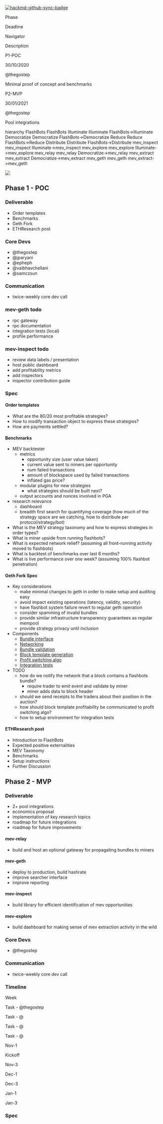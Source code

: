 [![hackmd-github-sync-badge](https://hackmd.io/MU12HqHvTougtvWC9GYHog/badge)](https://hackmd.io/MU12HqHvTougtvWC9GYHog)

Phase

Deadline

Navigator

Description

P1-POC

30/10/2020

@thegostep

Minimal proof of concept and benchmarks

P2-MVP

30/01/2021

@thegostep

Pool integrations

hierarchy FlashBots FlashBots Illuminate Illuminate
FlashBots->Illuminate Democratize Democratize FlashBots->Democratize
Reduce Reduce FlashBots->Reduce Distribute Distribute
FlashBots->Distribute mev_inspect mev_inspect Illuminate->mev_inspect
mev_explore mev_explore Illuminate->mev_explore mev_relay mev_relay
Democratize->mev_relay mev_extract mev_extract Democratize->mev_extract
mev_geth mev_geth mev_extract->mev_geth

![](https://i.imgur.com/SHhZJFK.png)

## [](https://hackmd.io/MU12HqHvTougtvWC9GYHog#Phase-1---POC "Phase-1---POC")Phase 1 - POC

### [](https://hackmd.io/MU12HqHvTougtvWC9GYHog#Deliverable "Deliverable")Deliverable

-   Order templates
-   Benchmarks
-   Geth Fork
-   ETHResearch post

### [](https://hackmd.io/MU12HqHvTougtvWC9GYHog#Core-Devs "Core-Devs")Core Devs

-   @thegostep
-   @jparyani
-   @epheph
-   @vaibhavchellani
-   @samczsun

### [](https://hackmd.io/MU12HqHvTougtvWC9GYHog#Communication "Communication")Communication

-   twice-weekly core dev call

### [](https://hackmd.io/MU12HqHvTougtvWC9GYHog#mev-geth-todo "mev-geth-todo")mev-geth todo

-   rpc gateway
-   rpc documentation
-   integration tests (local)
-   profile performance

### [](https://hackmd.io/MU12HqHvTougtvWC9GYHog#mev-inspect-todo "mev-inspect-todo")mev-inspect todo

-   review data labels / presentation
-   host public dashboard
-   add profitability metrics
-   add inspectors
-   inspector contribution guide

### [](https://hackmd.io/MU12HqHvTougtvWC9GYHog#Spec "Spec")Spec

#### [](https://hackmd.io/MU12HqHvTougtvWC9GYHog#Order-templates "Order-templates")Order templates

-   What are the 80/20 most profitable strategies?
-   How to modify transaction object to express these strategies?
-   How are payments settled?

#### [](https://hackmd.io/MU12HqHvTougtvWC9GYHog#Benchmarks "Benchmarks")Benchmarks

-   MEV backtester
    -   metrics
        -   opportunity size (user value taken)
        -   current value sent to miners per opportunity
        -   num failed transactions
        -   amount of blockspace used by failed transactions
        -   inflated gas price?
    -   modular plugins for new strategies
        -   what strategies should be built next?
    -   output accounts and nonces involved in PGA
-   research relevance
    -   dashboard
    -   breadth first search for quantifying coverage (how much of the
        strategy space are we catching, how to distribute per
        protocol/strategy/bot)
-   What is the MEV strategy taxonomy and how to express strategies in
    order types?
-   What is miner upside from running flashbots?
-   What is expected network relief? (assuming all front-running
    activity moved to flashbots)
-   What is backtest of benchmarks over last 6 months?
-   What is live performance over one week? (assuming 100% flashbot
    penetration)

#### [](https://hackmd.io/MU12HqHvTougtvWC9GYHog#Geth-Fork-Spec "Geth-Fork-Spec")Geth Fork Spec

-   Key considerations
    -   make minimal changes to geth in order to make setup and auditing
        easy
    -   avoid impact existing operations (latency, validity, security)
    -   have flashbot system failure revert to regular geth operation
    -   consider spamming of invalid bundles
    -   provide similar infrastructure transparency guarantees as
        regular mempool
    -   provide strategy privacy until inclusion
-   Components
    -   [Bundle interface](https://github.com/MEV-Ship/flashbots/issues/3)
    -   [Networking](https://github.com/MEV-Ship/flashbots/issues/4)
    -   [Bundle validation](https://github.com/MEV-Ship/flashbots/issues/5)
    -   [Block template generation](https://github.com/MEV-Ship/flashbots/issues/6)
    -   [Profit switching algo](https://github.com/MEV-Ship/flashbots/issues/7)
    -   [Integration tests](https://github.com/MEV-Ship/flashbots/issues/7)
-   TODO
    -   how do we notify the network that a block contains a flashbots
        bundle?
        -   require trader to emit event and validate by miner
        -   miner adds data to block header
    -   should we send receipts to the traders about their position in
        the auction?
    -   how should block template profitability be communicated to
        profit switching algo?
    -   how to setup environment for integration tests

#### [](https://hackmd.io/MU12HqHvTougtvWC9GYHog#ETHResearch-post "ETHResearch-post")ETHResearch post

-   Introduction to FlashBots
-   Expected positive externalities
-   MEV Taxonomy
-   Benchmarks
-   Setup instructions
-   Further Discussion

## [](https://hackmd.io/MU12HqHvTougtvWC9GYHog#Phase-2---MVP "Phase-2---MVP")Phase 2 - MVP

### [](https://hackmd.io/MU12HqHvTougtvWC9GYHog#Deliverable1 "Deliverable1")Deliverable

-   2+ pool integrations
-   economics proposal
-   implementation of key research topics
-   roadmap for future integrations
-   roadmap for future improvements

#### [](https://hackmd.io/MU12HqHvTougtvWC9GYHog#mev-relay "mev-relay")mev-relay

-   build and host an optional gateway for propagating bundles to miners

#### [](https://hackmd.io/MU12HqHvTougtvWC9GYHog#mev-geth "mev-geth")mev-geth

-   deploy to production, build hashrate
-   improve searcher interface
-   improve reporting

#### [](https://hackmd.io/MU12HqHvTougtvWC9GYHog#mev-inspect "mev-inspect")mev-inspect

-   build library for efficient identification of mev opportunities

#### [](https://hackmd.io/MU12HqHvTougtvWC9GYHog#mev-explore "mev-explore")mev-explore

-   build dashboard for making sense of mev extraction activity in the
    wild

### [](https://hackmd.io/MU12HqHvTougtvWC9GYHog#Core-Devs1 "Core-Devs1")Core Devs

-   @thegostep

### [](https://hackmd.io/MU12HqHvTougtvWC9GYHog#Communication1 "Communication1")Communication

-   twice-weekly core dev call

### [](https://hackmd.io/MU12HqHvTougtvWC9GYHog#Timeline "Timeline")Timeline

Week

Task - @thegostep

Task - @

Task - @

Task - @

Nov-1

Kickoff

Nov-3

Dec-1

Dec-3

Jan-1

Jan-3

### [](https://hackmd.io/MU12HqHvTougtvWC9GYHog#Spec1 "Spec1")Spec

